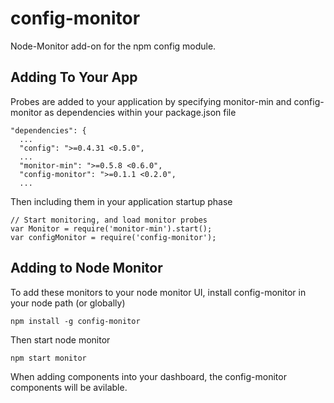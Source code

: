 config-monitor
==============

Node-Monitor add-on for the npm config module.

Adding To Your App
-------------------

Probes are added to your application by specifying monitor-min and config-monitor as dependencies within your package.json file

    "dependencies": {
      ...
      "config": ">=0.4.31 <0.5.0",
      ...
      "monitor-min": ">=0.5.8 <0.6.0",
      "config-monitor": ">=0.1.1 <0.2.0",
      ...

Then including them in your application startup phase

    // Start monitoring, and load monitor probes
    var Monitor = require('monitor-min').start();
    var configMonitor = require('config-monitor');

Adding to Node Monitor
----------------------

To add these monitors to your node monitor UI, install config-monitor in your node path (or globally)

    npm install -g config-monitor

Then start node monitor

    npm start monitor

When adding components into your dashboard, the config-monitor components will be avilable.

